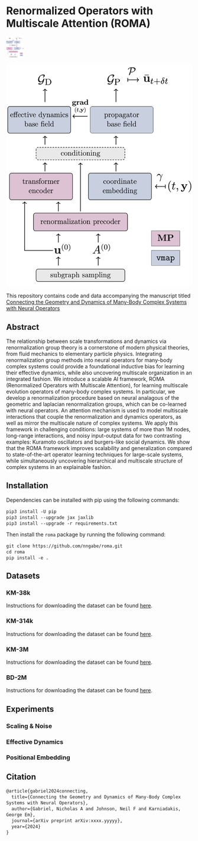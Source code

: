 # Renormalized Operators with Multiscale Attention (ROMA)

<img src="figures/ROMA_simple.pdf" width="48">

![master_figure-2|100](figures/ROMA_simple.png)

This repository contains code and data accompanying the manuscript titled [Connecting the Geometry and Dynamics of Many-Body Complex Systems with Neural Operators](https://arxiv.org/abs/xxxx.yyyyy)

## Abstract

The relationship between scale transformations and dynamics via renormalization group theory is a cornerstone of modern physical theories, from fluid mechanics to elementary particle physics. Integrating renormalization group methods into neural operators for many-body complex systems could provide a foundational inductive bias for learning their effective dynamics, while also uncovering multiscale organization in an integrated fashion.
We introduce a scalable AI framework, ROMA (Renormalized Operators with Multiscale Attention), for learning multiscale evolution operators of many-body complex systems. In particular, we develop a renormalization procedure based on neural analagous of the geometric and laplacian renormalization groups, which can be co-learned with neural operators. An attention mechanism is used to model multiscale interactions that couple the renormalization and dynamics operators, as well as mirror the multiscale nature of complex systems.  We apply this framework in challenging conditions: large systems of more than 1M nodes, long-range interactions, and noisy input-output data for two contrasting examples: Kuramoto oscillators and burgers-like social dynamics. We show that the ROMA framework improves scalability and generalization compared to state-of-the-art operator learning techniques for large-scale systems, while simultaneously uncovering hierarchical and multiscale structure of complex systems in an explainable fashion.


## Installation

Dependencies can be installed with pip using the following commands:

```
pip3 install -U pip
pip3 install --upgrade jax jaxlib
pip3 install --upgrade -r requirements.txt
```

Then install the `roma` package by running the following command:

```
git clone https://github.com/nngabe/roma.git
cd roma
pip install -e .
```


## Datasets

### KM-38k 

Instructions for downloading the dataset can be found [here](./examples/README.md).

### KM-314k 

Instructions for downloading the dataset can be found [here](./examples/README.md).

### KM-3M 

Instructions for downloading the dataset can be found [here](./examples/README.md).

### BD-2M

Instructions for downloading the dataset can be found [here](./examples/README.md).

## Experiments

### Scaling & Noise

### Effective Dynamics

### Positional Embedding


## Citation
    @article{gabriel2024connecting,
      title={Connecting the Geometry and Dynamics of Many-Body Complex Systems with Neural Operators},
      author={Gabriel, Nicholas A and Johnson, Neil F and Karniadakis, George Em},
      journal={arXiv preprint arXiv:xxxx.yyyyy},
      year={2024}
    }
